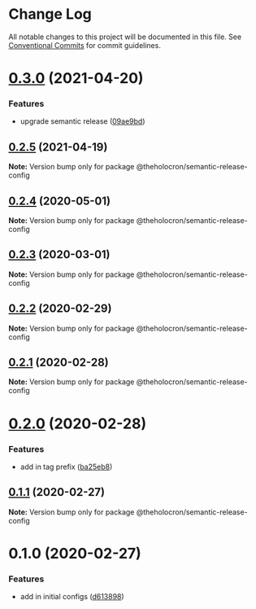 # Change Log

All notable changes to this project will be documented in this file.
See [Conventional Commits](https://conventionalcommits.org) for commit guidelines.

# [0.3.0](https://github.com/the-holocron/threepio/compare/@theholocron/semantic-release-config@0.2.5...@theholocron/semantic-release-config@0.3.0) (2021-04-20)


### Features

* upgrade semantic release ([09ae9bd](https://github.com/the-holocron/threepio/commit/09ae9bdba229bc27fe3c4db26675ffbf7d6a056a))





## [0.2.5](https://github.com/the-holocron/threepio/compare/@theholocron/semantic-release-config@0.2.4...@theholocron/semantic-release-config@0.2.5) (2021-04-19)

**Note:** Version bump only for package @theholocron/semantic-release-config





## [0.2.4](https://github.com/the-holocron/threepio/compare/@theholocron/semantic-release-config@0.2.3...@theholocron/semantic-release-config@0.2.4) (2020-05-01)

**Note:** Version bump only for package @theholocron/semantic-release-config





## [0.2.3](https://github.com/the-holocron/threepio/compare/@theholocron/semantic-release-config@0.2.2...@theholocron/semantic-release-config@0.2.3) (2020-03-01)

**Note:** Version bump only for package @theholocron/semantic-release-config





## [0.2.2](https://github.com/the-holocron/threepio/compare/@theholocron/semantic-release-config@0.2.1...@theholocron/semantic-release-config@0.2.2) (2020-02-29)

**Note:** Version bump only for package @theholocron/semantic-release-config





## [0.2.1](https://github.com/the-holocron/threepio/compare/@theholocron/semantic-release-config@0.2.0...@theholocron/semantic-release-config@0.2.1) (2020-02-28)

**Note:** Version bump only for package @theholocron/semantic-release-config





# [0.2.0](https://github.com/the-holocron/threepio/compare/@theholocron/semantic-release-config@0.1.1...@theholocron/semantic-release-config@0.2.0) (2020-02-28)


### Features

* add in tag prefix ([ba25eb8](https://github.com/the-holocron/threepio/commit/ba25eb8a8f4819cec4169cebc340d404ac628653))





## [0.1.1](https://github.com/the-holocron/threepio/compare/@theholocron/semantic-release-config@0.1.0...@theholocron/semantic-release-config@0.1.1) (2020-02-27)

**Note:** Version bump only for package @theholocron/semantic-release-config





# 0.1.0 (2020-02-27)


### Features

* add in initial configs ([d613898](https://github.com/the-holocron/threepio/commit/d613898f18bb20b7fc879d80c15f025555de2765))
